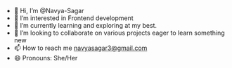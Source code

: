 - 👋 Hi, I’m @Navya-Sagar
- 👀 I’m interested in Frontend development
- 🌱 I’m currently learning and exploring at my best.
- 💞️ I’m looking to collaborate on various projects eager to learn something new
- 📫 How to reach me navyasagar3@gmail.com
- 😄 Pronouns: She/Her

<!---
Navya-Sagar/Navya-Sagar is a ✨ special ✨ repository because its `README.md` (this file) appears on your GitHub profile.
You can click the Preview link to take a look at your changes.
--->
